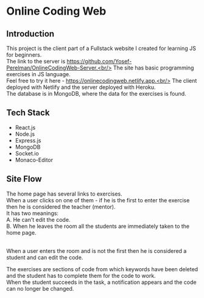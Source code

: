 # Online Coding Web
## Introduction
This project is the client part of a Fullstack website I created for learning JS for beginners.<br/>
The link to the server is https://github.com/Yosef-Perelman/OnlineCodingWeb-Server.<br/>
The site has basic programming exercises in JS language.<br/>
Feel free to try it here - https://onlinecodingweb.netlify.app.<br/>
The client deployed with Netlify and the server deployed with Heroku.<br/>
The database is in MongoDB, where the data for the exercises is found.<br/>

## Tech Stack
- React.js
- Node.js
- Express.js
- MongoDB
- Socket.io
- Monaco-Editor

## Site Flow
The home page has several links to exercises.<br/>
When a user clicks on one of them - if he is the first to enter the exercise then he is considered the teacher (mentor).<br/>
It has two meanings:<br/>
A. He can't edit the code.<br/>
B. When he leaves the room all the students are immediately taken to the home page.<br/><br/>


When a user enters the room and is not the first then he is considered a student and can edit the code.<br/>


The exercises are sections of code from which keywords have been deleted and the student has to complete them for the code to work.<br/>
When the student succeeds in the task, a notification appears and the code can no longer be changed.
